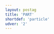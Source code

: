 ```yaml
---
layout: postag
title: 'PART'
shortdef: 'particle'
udver: '2'
---
```

<!-- Interlanguage links updated Po 6. listopadu 2023, 21:41:27 CET -->
